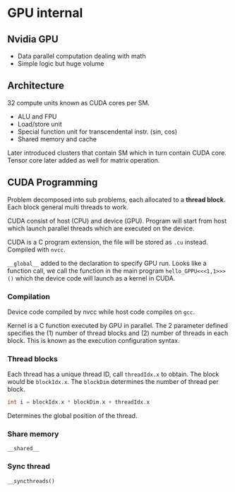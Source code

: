 # GPU internal

## Nvidia GPU

- Data parallel computation dealing with math
- Simple logic but huge volume

## Architecture

32 compute units known as CUDA cores per SM.

- ALU and FPU
- Load/store unit
- Special function unit for transcendental instr. (sin, cos)
- Shared memory and cache

Later introduced clusters that contain SM which in turn contain CUDA core. Tensor
core later added as well for matrix operation.

## CUDA Programming

Problem decomposed into sub problems, each allocated to a **thread block**.
Each block general multi threads to work.

CUDA consist of host (CPU) and device (GPU). Program will start from host which
launch parallel threads which are executed on the device.

CUDA is a C program extension, the file will be stored as `.cu` instead. Compiled
with `nvcc`.

`__global__` added to the declaration to specify GPU run. Looks like a function
call, we call the function in the main program `hello_GPPU<<<1,1>>>()` which the
device code will launch as a kernel in CUDA.

### Compilation

Device code compiled by nvcc while host code compiles on `gcc`.

Kernel is a C function executed by GPU in parallel. The 2 parameter defined specifies
the (1) number of thread blocks and (2) number of threads in each block. This
is known as the execution configuration syntax.

### Thread blocks

Each thread has a unique thread ID, call `threadIdx.x` to obtain. The block would
be `blockIdx.x`. The `blockDim` determines the number of thread per block.

```c
int i = blockIdx.x * blockDim.x + threadIdx.x
```

Determines the global position of the thread.

### Share memory

```__shared__```

### Sync thread

```__syncthreads()```

